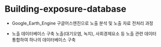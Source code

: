 # Building-exposure-database

* Google_Earth_Engine
구글어스엔진으로 노출 분석 및 노출 자료 전처리 과정

* 노출 데이터베이스 구축
노출(대기오염, 녹지), 사회경제요소 등 노출 관련 데이터 통합하여 하나의 데이터베이스 구축
